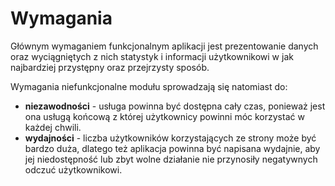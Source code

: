 # Wymagania

Głównym wymaganiem funkcjonalnym aplikacji jest prezentowanie
danych oraz wyciągniętych z nich statystyk i informacji użytkownikowi
w jak najbardziej przystępny oraz przejrzysty sposób.


Wymagania niefunkcjonalne modułu sprowadzają się natomiast do:

+ **niezawodności** - usługa powinna być dostępna cały czas, ponieważ
  jest ona usługą końcową z której użytkownicy powinni móc korzystać
  w każdej chwili.
+ **wydajności** - liczba użytkowników korzystających ze strony może być
  bardzo duża, dlatego też aplikacja powinna być napisana wydajnie, aby
  jej niedostępność lub zbyt wolne działanie nie przynosiły negatywnych
  odczuć użytkownikowi.

